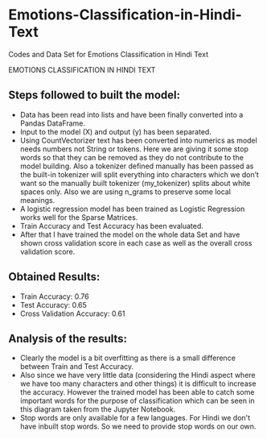 # Emotions-Classification-in-Hindi-Text
Codes and Data Set for Emotions Classification in Hindi Text

EMOTIONS CLASSIFICATION IN HINDI TEXT

## Steps followed to built the model:
* Data has been read into lists and have been finally converted into a Pandas DataFrame.
* Input to the model (X) and output (y) has been separated.
* Using CountVectorizer text has been converted into numerics as model needs numbers not String or tokens. Here we are giving it some stop words so that they can be removed as they do not contribute to the model building. Also a tokenizer defined manually has been passed as the built-in tokenizer will split everything into characters which we don’t want so the manually built tokenizer (my_tokenizer) splits about white spaces only. Also  we are using n_grams to preserve some local meanings.
* A logistic regression model has been trained as Logistic Regression works well for the Sparse Matrices.
* Train Accuracy and Test Accuracy has been evaluated.
* After that I have trained the model on the whole data Set and have shown cross validation score in each case as well as the overall cross validation score.


## Obtained Results:
* Train Accuracy: 0.76
* Test Accuracy: 0.65
* Cross Validation Accuracy: 0.61


## Analysis of the results:
* Clearly the model is a bit overfitting as there is a small difference between Train and Test Accuracy.
* Also since we have very little data (considering the Hindi aspect where we have too many characters and other things) it is difficult to increase the accuracy. However the trained model has been able to catch some important words for the purpose of classification which can be seen in this diagram taken from the Jupyter Notebook.
* Stop words are only available for a few languages. For Hindi we don't have inbuilt stop words. So we need to provide stop words on our own.
